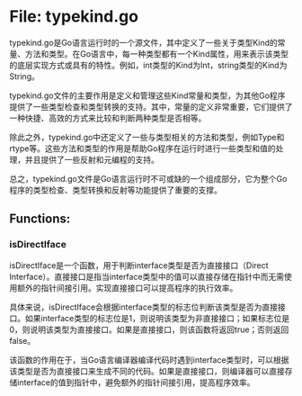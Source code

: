 # File: typekind.go

typekind.go是Go语言运行时的一个源文件，其中定义了一些关于类型Kind的常量、方法和类型。在Go语言中，每一种类型都有一个Kind属性，用来表示该类型的底层实现方式或具有的特性。例如，int类型的Kind为Int，string类型的Kind为String。

typekind.go文件的主要作用是定义和管理这些Kind常量和类型，为其他Go程序提供了一些类型检查和类型转换的支持。其中，常量的定义非常重要，它们提供了一种快捷、高效的方式来比较和判断两种类型是否相等。

除此之外，typekind.go中还定义了一些与类型相关的方法和类型，例如Type和rtype等。这些方法和类型的作用是帮助Go程序在运行时进行一些类型和值的处理，并且提供了一些反射和元编程的支持。

总之，typekind.go文件是Go语言运行时不可或缺的一个组成部分，它为整个Go程序的类型检查、类型转换和反射等功能提供了重要的支撑。

## Functions:

### isDirectIface

isDirectIface是一个函数，用于判断interface类型是否为直接接口（Direct Interface）。直接接口是指当interface类型中的值可以直接存储在指针中而无需使用额外的指针间接引用。实现直接接口可以提高程序的执行效率。

具体来说，isDirectIface会根据interface类型的标志位判断该类型是否为直接接口。如果interface类型的标志位是1，则说明该类型为非直接接口；如果标志位是0，则说明该类型为直接接口。如果是直接接口，则该函数将返回true；否则返回false。

该函数的作用在于，当Go语言编译器编译代码时遇到interface类型时，可以根据该类型是否为直接接口来生成不同的代码。如果是直接接口，则编译器可以直接存储interface的值到指针中，避免额外的指针间接引用，提高程序效率。



